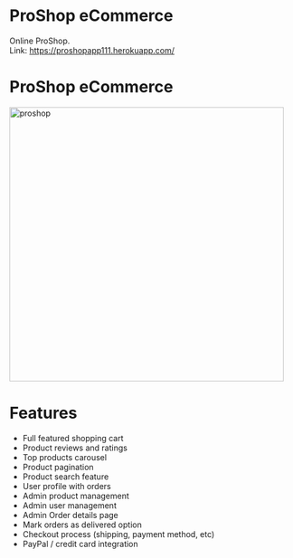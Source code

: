 # ProShop eCommerce
Online ProShop.  
Link: https://proshopapp111.herokuapp.com/


#  ProShop eCommerce
<img width="485" alt="proshop" src="https://user-images.githubusercontent.com/57451519/100601890-db30d700-330b-11eb-8d05-5974b6c86caf.png">

# Features
- Full featured shopping cart
- Product reviews and ratings
- Top products carousel
- Product pagination
- Product search feature
- User profile with orders
- Admin product management
- Admin user management
- Admin Order details page
- Mark orders as delivered option
- Checkout process (shipping, payment method, etc)
- PayPal / credit card integration



